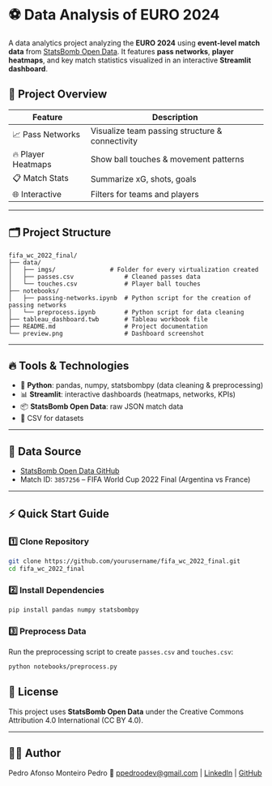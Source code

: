 # ⚽ Data Analysis of EURO 2024

A data analytics project analyzing the **EURO 2024** using **event-level match data** from [StatsBomb Open Data](https://github.com/statsbomb/open-data).
It features **pass networks**, **player heatmaps**, and key match statistics visualized in an interactive **Streamlit dashboard**.

## 🚀 Project Overview

| Feature            | Description                                     |
| ------------------ | ----------------------------------------------- |
| 📈 Pass Networks   | Visualize team passing structure & connectivity |
| 🔥 Player Heatmaps | Show ball touches & movement patterns           |
| 📋 Match Stats     | Summarize xG, shots, goals                      |
| 🌐 Interactive     | Filters for teams and players                   |

---

## 🗂️ Project Structure

```
fifa_wc_2022_final/
├── data/
│   ├── imgs/         		# Folder for every virtualization created
│   ├── passes.csv           	# Cleaned passes data
│   └── touches.csv          	# Player ball touches
├── notebooks/
│   ├── passing-networks.ipynb	# Python script for the creation of passing networks
│   └── preprocess.ipynb     	# Python script for data cleaning
├── tableau_dashboard.twb    	# Tableau workbook file
├── README.md                	# Project documentation
└── preview.png              	# Dashboard screenshot
```

---

## 🔥 Tools & Technologies

- 🐍 **Python**: pandas, numpy, statsbombpy (data cleaning & preprocessing)
- 📊 **Streamlit**: interactive dashboards (heatmaps, networks, KPIs)
- 📦 **StatsBomb Open Data**: raw JSON match data
- 📁 CSV for datasets

---

## 📝 Data Source

- [StatsBomb Open Data GitHub](https://github.com/statsbomb/open-data)
- Match ID: `3857256` – FIFA World Cup 2022 Final (Argentina vs France)

---

## ⚡ Quick Start Guide

### 1️⃣ Clone Repository

```bash
git clone https://github.com/yourusername/fifa_wc_2022_final.git
cd fifa_wc_2022_final
```

### 2️⃣ Install Dependencies

```bash
pip install pandas numpy statsbombpy
```

### 3️⃣ Preprocess Data

Run the preprocessing script to create `passes.csv` and `touches.csv`:

```bash
python notebooks/preprocess.py
```

## 📌 License

This project uses **StatsBomb Open Data** under the Creative Commons Attribution 4.0 International (CC BY 4.0).

---

## 👨‍💻 Author

Pedro Afonso Monteiro Pedro
📧 ppedroodev@gmail.com | [LinkedIn](https://www.linkedin.com/in/ppedrodev/) | [GitHub](https://github.com/ppedro20)

